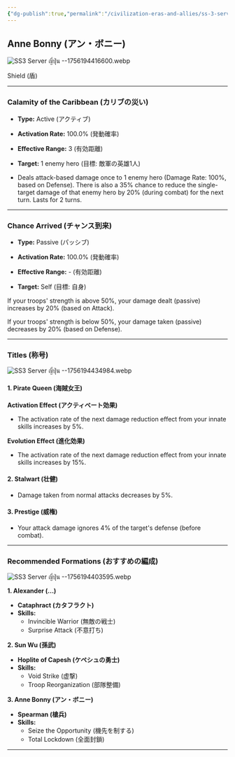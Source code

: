 ```yaml
---
{"dg-publish":true,"permalink":"/civilization-eras-and-allies/ss-3-server-jp-anne-bonny/","tags":["#fleetingnote","Server-ญี่ปุ่น"]}
---
```


## Anne Bonny (アン・ボニー)

![SS3 Server ญี่ปุ่น --1756194416600.webp](/img/user/_attachments/SS3%20Server%20%E0%B8%8D%E0%B8%B5%E0%B9%88%E0%B8%9B%E0%B8%B8%E0%B9%88%E0%B8%99%20--1756194416600.webp)

Shield (盾)

---
### Calamity of the Caribbean (カリブの災い)

- **Type:** Active (アクティブ)

- **Activation Rate:** 100.0% (発動確率)

- **Effective Range:** 3 (有効距離)

- **Target:** 1 enemy hero (目標: 敵軍の英雄1人)

- Deals attack-based damage once to 1 enemy hero (Damage Rate: 100%, based on Defense). There is also a 35% chance to reduce the single-target damage of that enemy hero by 20% (during combat) for the next turn. Lasts for 2 turns.

---
### Chance Arrived (チャンス到来)

- **Type:** Passive (パッシブ)

- **Activation Rate:** 100.0% (発動確率)

- **Effective Range:** - (有効距離)

- **Target:** Self (目標: 自身)

If your troops' strength is above 50%, your damage dealt (passive) increases by 20% (based on Attack).

If your troops' strength is below 50%, your damage taken (passive) decreases by 20% (based on Defense).

---
### Titles (称号)

![SS3 Server ญี่ปุ่น --1756194434984.webp](/img/user/_attachments/SS3%20Server%20%E0%B8%8D%E0%B8%B5%E0%B9%88%E0%B8%9B%E0%B8%B8%E0%B9%88%E0%B8%99%20--1756194434984.webp)

#### 1. Pirate Queen (海賊女王)

**Activation Effect (アクティベート効果)**

- The activation rate of the next damage reduction effect from your innate skills increases by 5%.

**Evolution Effect (進化効果)**

- The activation rate of the next damage reduction effect from your innate skills increases by 15%.
#### 2. Stalwart (壮健)

- Damage taken from normal attacks decreases by 5%.

#### 3. Prestige (威権)

- Your attack damage ignores 4% of the target's defense (before combat).

---
### Recommended Formations (おすすめの編成)

![SS3 Server ญี่ปุ่น --1756194403595.webp](/img/user/_attachments/SS3%20Server%20%E0%B8%8D%E0%B8%B5%E0%B9%88%E0%B8%9B%E0%B8%B8%E0%B9%88%E0%B8%99%20--1756194403595.webp)

**1. Alexander (...)**

- **Cataphract (カタフラクト)**
- **Skills:**
    - Invincible Warrior (無敵の戦士)
    - Surprise Attack (不意打ち)

**2. Sun Wu (孫武)**
- **Hoplite of Capesh (ケペシュの勇士)**
- **Skills:**
    - Void Strike (虚撃)
    - Troop Reorganization (部隊整備)

**3. Anne Bonny (アン・ボニー)**
- **Spearman (槍兵)**
- **Skills:**
    - Seize the Opportunity (機先を制する)
    - Total Lockdown (全面封鎖)

---